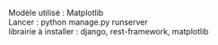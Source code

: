 Modèle utilisé : Matplotlib  
Lancer : python manage.py runserver  
librairie à installer : django, rest-framework, matplotlib
